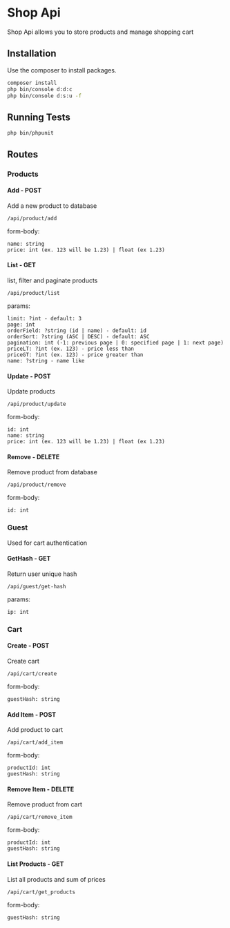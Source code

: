 # Shop Api

Shop Api allows you to store products and manage shopping cart 

## Installation

Use the composer to install packages.

```bash
composer install
php bin/console d:d:c
php bin/console d:s:u -f
```

## Running Tests

    php bin/phpunit

## Routes

### Products

#### Add - **POST**
Add a new product to database
```
/api/product/add
```

form-body: 

    name: string
    price: int (ex. 123 will be 1.23) | float (ex 1.23)

#### List - **GET**
list, filter and paginate products
```
/api/product/list
```

params:

    limit: ?int - default: 3
    page: int
    orderField: ?string (id | name) - default: id
    orderSort: ?string (ASC | DESC) - default: ASC
    pagination: int (-1: previous page | 0: specified page | 1: next page)
    priceLT: ?int (ex. 123) - price less than 
    priceGT: ?int (ex. 123) - price greater than 
    name: ?string - name like

#### Update - **POST**
Update products
```
/api/product/update
```

form-body:
    
    id: int
    name: string
    price: int (ex. 123 will be 1.23) | float (ex 1.23)

#### Remove - **DELETE**
Remove product from database
```
/api/product/remove
```

form-body:

    id: int

### Guest
Used for cart authentication 
#### GetHash - **GET**
Return user unique hash
```
/api/guest/get-hash
```

params:

    ip: int

### Cart

#### Create - **POST**
Create cart
```
/api/cart/create
```

form-body:

    guestHash: string

#### Add Item - **POST**
Add product to cart
```
/api/cart/add_item
```

form-body:

    productId: int
    guestHash: string

#### Remove Item - **DELETE**
Remove product from cart
```
/api/cart/remove_item
```

form-body:

    productId: int
    guestHash: string

#### List Products - **GET**
List all products and sum of prices
```
/api/cart/get_products
```

form-body:

    guestHash: string
